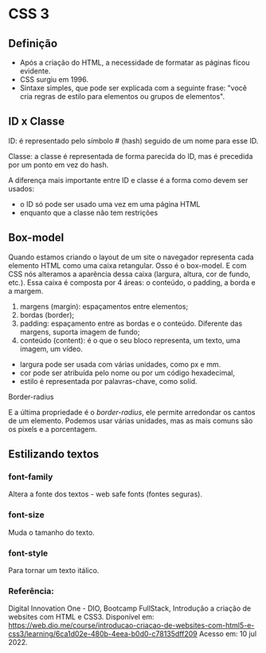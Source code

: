 # CSS 3

## Definição 

- Após a criação do HTML, a necessidade de formatar as páginas ficou evidente. 
- CSS surgiu em 1996.
- Sintaxe simples, que pode ser explicada com a seguinte frase: "você cria regras de estilo para elementos ou grupos de elementos".

## ID x Classe

ID: é representado pelo símbolo # (hash) seguido de um nome para esse ID.

Classe: a classe é representada de forma parecida do ID, mas é precedida por um ponto em vez do hash.

A diferença mais importante entre ID e classe é a forma como devem ser usados: 

- o ID só pode ser usado uma vez em uma página HTML 
- enquanto que a classe não tem restrições

## Box-model

Quando estamos criando o layout de um site o navegador representa cada elemento HTML como uma caixa retangular. Osso é o box-model. E com CSS nós alteramos a aparência dessa caixa (largura, altura, cor de fundo, etc.). Essa caixa é composta por 4 áreas: o conteúdo, o padding, a borda e a margem.

1. margens (margin): espaçamentos entre elementos;
2. bordas (border);
3. padding: espaçamento entre as bordas e o conteúdo. Diferente das margens, suporta imagem de fundo;
4. conteúdo (content): é o que o seu bloco representa, um texto, uma imagem, um vídeo. 

- largura pode ser usada com várias unidades, como px e mm. 
- cor pode ser atribuída pelo nome ou por um código hexadecimal,
- estilo é representada por palavras-chave, como solid.  

Border-radius

E a última propriedade é o *border-radius*, ele permite arredondar os cantos de um elemento. Podemos usar várias unidades, mas as mais comuns são os pixels e a porcentagem.

## Estilizando textos

### font-family

Altera a fonte dos textos - web safe fonts (fontes seguras). 

### font-size

Muda o tamanho do texto.

### font-style

Para tornar um texto itálico.

### Referência: 

Digital Innovation One - DIO, Bootcamp FullStack, Introdução a criação de websites com HTML e CSS3. Disponível em: <https://web.dio.me/course/introducao-criacao-de-websites-com-html5-e-css3/learning/6ca1d02e-480b-4eea-b0d0-c78135dff209> Acesso em: 10 jul 2022. 

